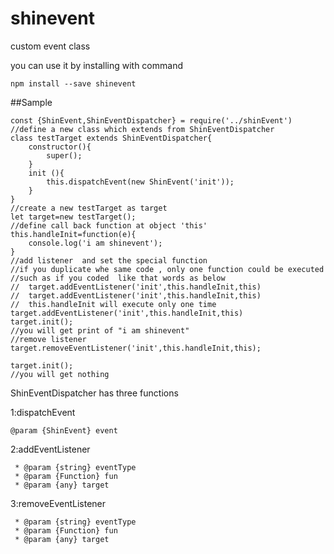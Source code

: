 # shinevent

custom event class

you can use it by installing with command
```
npm install --save shinevent
```
##Sample

```
const {ShinEvent,ShinEventDispatcher} = require('../shinEvent')
//define a new class which extends from ShinEventDispatcher
class testTarget extends ShinEventDispatcher{
    constructor(){
        super();
    }
    init (){
        this.dispatchEvent(new ShinEvent('init'));
    }
}
//create a new testTarget as target
let target=new testTarget();
//define call back function at object 'this'
this.handleInit=function(e){
    console.log('i am shinevent');
}
//add listener  and set the special function
//if you duplicate whe same code , only one function could be executed 
//such as if you coded  like that words as below
//  target.addEventListener('init',this.handleInit,this)
//  target.addEventListener('init',this.handleInit,this)
//  this.handleInit will execute only one time
target.addEventListener('init',this.handleInit,this)
target.init();
//you will get print of "i am shinevent"
//remove listener
target.removeEventListener('init',this.handleInit,this);

target.init();
//you will get nothing
```

ShinEventDispatcher has three functions

1:dispatchEvent
```
@param {ShinEvent} event
```

2:addEventListener
```
 * @param {string} eventType
 * @param {Function} fun
 * @param {any} target
```

3:removeEventListener
```
 * @param {string} eventType
 * @param {Function} fun
 * @param {any} target
```
